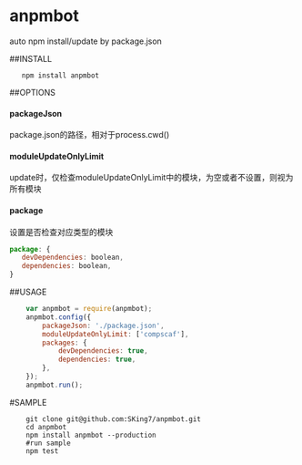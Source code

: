 # anpmbot
auto npm install/update by package.json

##INSTALL
```shell
   npm install anpmbot
```
##OPTIONS
#### packageJson

package.json的路径，相对于process.cwd()

#### moduleUpdateOnlyLimit

update时，仅检查moduleUpdateOnlyLimit中的模块，为空或者不设置，则视为所有模块

#### package

设置是否检查对应类型的模块

```js
package: {
   devDependencies: boolean,
   dependencies: boolean, 
}

```

##USAGE

```js
    var anpmbot = require(anpmbot);
    anpmbot.config({
        packageJson: './package.json',
        moduleUpdateOnlyLimit: ['compscaf'],
        packages: {
            devDependencies: true,
            dependencies: true,
        },
    });
    anpmbot.run();
```

#SAMPLE

```shell
    git clone git@github.com:SKing7/anpmbot.git
    cd anpmbot
    npm install anpmbot --production
    #run sample
    npm test
```
